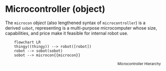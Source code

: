 # Microcontroller (object)
The `microcon` *object* (also lengthened syntax of `microcontroller`) is a derived `sobot`, representing is a multi-purpose microcomputer whose size, capabilities, and price make it feasible for internal robot use.

```mermaid
    flowchart LR
    thingy((thingy)) --> robot([robot])
    robot --> sobot(sobot)
    sobot --> microcon{{microcon}}
```
<div style="text-align: right"><sub>Microcontroller Hierarchy</sub></div>
